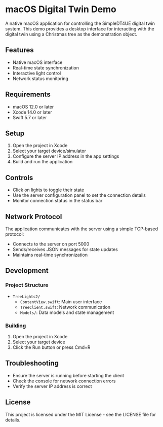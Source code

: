 # macOS Digital Twin Demo

A native macOS application for controlling the SimpleDT4UE digital twin system. This demo provides a desktop interface for interacting with the digital twin using a Christmas tree as the demonstration object.

## Features

- Native macOS interface
- Real-time state synchronization
- Interactive light control
- Network status monitoring

## Requirements

- macOS 12.0 or later
- Xcode 14.0 or later
- Swift 5.7 or later

## Setup

1. Open the project in Xcode
2. Select your target device/simulator
3. Configure the server IP address in the app settings
4. Build and run the application

## Controls

- Click on lights to toggle their state
- Use the server configuration panel to set the connection details
- Monitor connection status in the status bar

## Network Protocol

The application communicates with the server using a simple TCP-based protocol:
- Connects to the server on port 5000
- Sends/receives JSON messages for state updates
- Maintains real-time synchronization

## Development

### Project Structure

- `TreeLights2/`
  - `ContentView.swift`: Main user interface
  - `TreeClient.swift`: Network communication
  - `Models/`: Data models and state management

### Building

1. Open the project in Xcode
2. Select your target device
3. Click the Run button or press Cmd+R

## Troubleshooting

- Ensure the server is running before starting the client
- Check the console for network connection errors
- Verify the server IP address is correct

## License

This project is licensed under the MIT License - see the LICENSE file for details. 